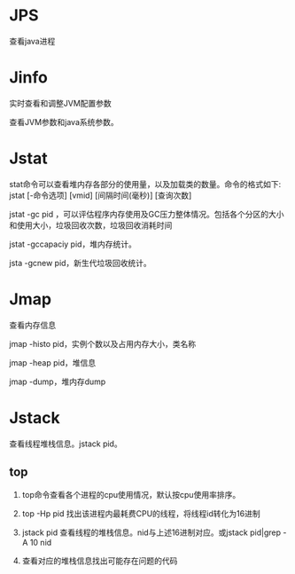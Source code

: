 # JPS

查看java进程

# Jinfo

实时查看和调整JVM配置参数

查看JVM参数和java系统参数。

# Jstat

stat命令可以查看堆内存各部分的使用量，以及加载类的数量。命令的格式如下: jstat [-命令选项] [vmid] [间隔时间(毫秒)] [查询次数]

jstat -gc pid ，可以评估程序内存使用及GC压力整体情况。包括各个分区的大小和使用大小，垃圾回收次数，垃圾回收消耗时间

jstat -gccapaciy pid，堆内存统计。

jsta -gcnew pid，新生代垃圾回收统计。

# Jmap

查看内存信息

jmap -histo pid，实例个数以及占用内存大小，类名称

jmap -heap pid，堆信息

jmap -dump，堆内存dump

# Jstack

查看线程堆栈信息。jstack pid。

## top

1. top命令查看各个进程的cpu使用情况，默认按cpu使用率排序。

2. top -Hp pid 找出该进程内最耗费CPU的线程，将线程id转化为16进制

3. jstack pid 查看线程的堆栈信息。nid与上述16进制对应。或jstack pid|grep -A 10 nid

4. 查看对应的堆栈信息找出可能存在问题的代码

   







